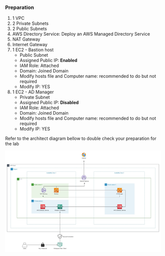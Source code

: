 ### Preparation  

1. 1 VPC 
2. 2 Private Subnets
3. 2 Public Subnets
4. AWS Directory Service: Deploy an AWS Managed Directory Service
5. NAT Gateway
6. Internet Gateway
7. 1 EC2 - Bastion host
   - Public Subnet
   - Assigned Public IP: **Enabled**
   - IAM Role: Attached
   - Domain: Joined Domain
   - Modify hosts file and Computer name: recommended to do but not required
   - Modify IP: YES 
8. 1 EC2 - AD Manager
   - Private Subnet
   - Assigned Public IP: **Disabled**
   - IAM Role: Attached
   - Domain: Joined Domain
   - Modify hosts file and Computer name: recommended to do but not required
   - Modify IP: YES

Refer to the architect diagram bellow to double check your preparation for the lab

![Amazon Workspace](../images/aws-workspace.jpg)
